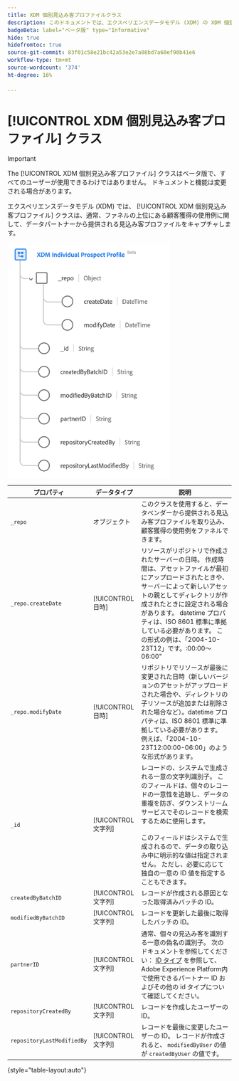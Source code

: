 ```yaml
---
title: XDM 個別見込み客プロファイルクラス
description: このドキュメントでは、エクスペリエンスデータモデル (XDM) の XDM 個別見込み客プロファイルクラスの概要を説明します。
badgeBeta: label="ベータ版" type="Informative"
hide: true
hidefromtoc: true
source-git-commit: 83f01c58e21bc42a53e2e7a08bd7a60ef90b41e6
workflow-type: tm+mt
source-wordcount: '374'
ht-degree: 16%

---
```


# [!UICONTROL XDM 個別見込み客プロファイル] クラス

>[!IMPORTANT]
>
>The [!UICONTROL XDM 個別見込み客プロファイル] クラスはベータ版で、すべてのユーザーが使用できるわけではありません。 ドキュメントと機能は変更される場合があります。

エクスペリエンスデータモデル (XDM) では、 [!UICONTROL XDM 個別見込み客プロファイル] クラスは、通常、ファネルの上位にある顧客獲得の使用例に関して、データパートナーから提供される見込み客プロファイルをキャプチャします。

![XDM Prospect クラスのスキーマ図。](../images/classes/individual-prospect-profile.png)

| プロパティ | データタイプ | 説明 |
| --- | --- | --- |
| `_repo` | オブジェクト | このクラスを使用すると、データベンダーから提供される見込み客プロファイルを取り込み、顧客獲得の使用例をファネルできます。 |
| `_repo.createDate` | [!UICONTROL 日時] | リソースがリポジトリで作成されたサーバーの日時。 作成時間は、アセットファイルが最初にアップロードされたときや、サーバーによって新しいアセットの親としてディレクトリが作成されたときに設定される場合があります。 datetime プロパティは、ISO 8601 標準に準拠している必要があります。 この形式の例は、「2004-10-23T12」です。:00:00～06:00&quot; |
| `_repo.modifyDate` | [!UICONTROL 日時] | リポジトリでリソースが最後に変更された日時（新しいバージョンのアセットがアップロードされた場合や、ディレクトリの子リソースが追加または削除された場合など）。datetime プロパティは、ISO 8601 標準に準拠している必要があります。 例えば、「2004-10-23T12:00:00-06:00」のような形式があります。 |
| `_id` | [!UICONTROL 文字列] | レコードの、システムで生成される一意の文字列識別子。 このフィールドは、個々のレコードの一意性を追跡し、データの重複を防ぎ、ダウンストリームサービスでそのレコードを検索するために使用します。<br><br>このフィールドはシステムで生成されるので、データの取り込み中に明示的な値は指定されません。 ただし、必要に応じて独自の一意の ID 値を指定することもできます。 |
| `createdByBatchID` | [!UICONTROL 文字列] | レコードが作成される原因となった取得済みバッチの ID。 |
| `modifiedByBatchID` | [!UICONTROL 文字列] | レコードを更新した最後に取得したバッチの ID。 |
| `partnerID` | [!UICONTROL 文字列] | 通常、個々の見込み客を識別する一意の偽名の識別子。 次のドキュメントを参照してください： [ID タイプ](../../identity-service/namespaces.md#identity-types) を参照して、Adobe Experience Platform内で使用できるパートナー ID およびその他の id タイプについて確認してください。 |
| `repositoryCreatedBy` | [!UICONTROL 文字列] | レコードを作成したユーザーの ID。 |
| `repositoryLastModifiedBy` | [!UICONTROL 文字列] | レコードを最後に変更したユーザーの ID。 レコードが作成されると、 `modifiedByUser` の値が `createdByUser` の値です。 |

{style="table-layout:auto"}

